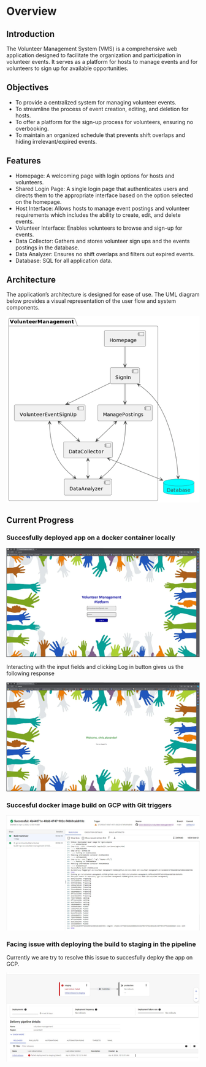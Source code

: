# Overview

## Introduction
The Volunteer Management System (VMS) is a comprehensive web application designed to facilitate the organization and participation in volunteer events. It serves as a platform for hosts to manage events and for volunteers to sign up for available opportunities.

## Objectives
- To provide a centralized system for managing volunteer events.
- To streamline the process of event creation, editing, and deletion for hosts.
- To offer a platform for the sign-up process for volunteers, ensuring no overbooking.
- To maintain an organized schedule that prevents shift overlaps and hiding irrelevant/expired events.


## Features
- Homepage: A welcoming page with login options for hosts and volunteers.
- Shared Login Page: A single login page that authenticates users and directs them to the appropriate interface based on the option selected on the homepage.
- Host Interface: Allows hosts to manage event postings and volunteer requirements which includes the ability to create, edit, and delete events.
- Volunteer Interface: Enables volunteers to browse and sign-up for events.
- Data Collector: Gathers and stores volunteer sign ups and the events postings in the database.
- Data Analyzer: Ensures no shift overlaps and filters out expired events.
- Database: SQL for all application data.


## Architecture
The application’s architecture is designed for ease of use. The UML diagram below provides a visual representation of the user flow and system components.

![ProjectArchitecture.png](ProjectArchitecture.png)

## Current Progress

### Succesfully deployed app on a docker container locally

![dockercontainerlocalhost.png](dockercontainerlocalhost.png)

Interacting with the input fields and clicking Log in button gives us the following response

![dockercontainerlocalhostresponse.png](dockercontainerlocalhostresponse.png)


### Succesful docker image build on GCP with Git triggers

![GCP_succesful_build.jpg](GCP_succesful_build.jpg)

### Facing issue with deploying the build to staging in the pipeline

Currently we are try to resolve this issue to succesfully deploy the app on GCP.

![GCP_deployment_issue.jpg](GCP_deployment_issue.jpg)

